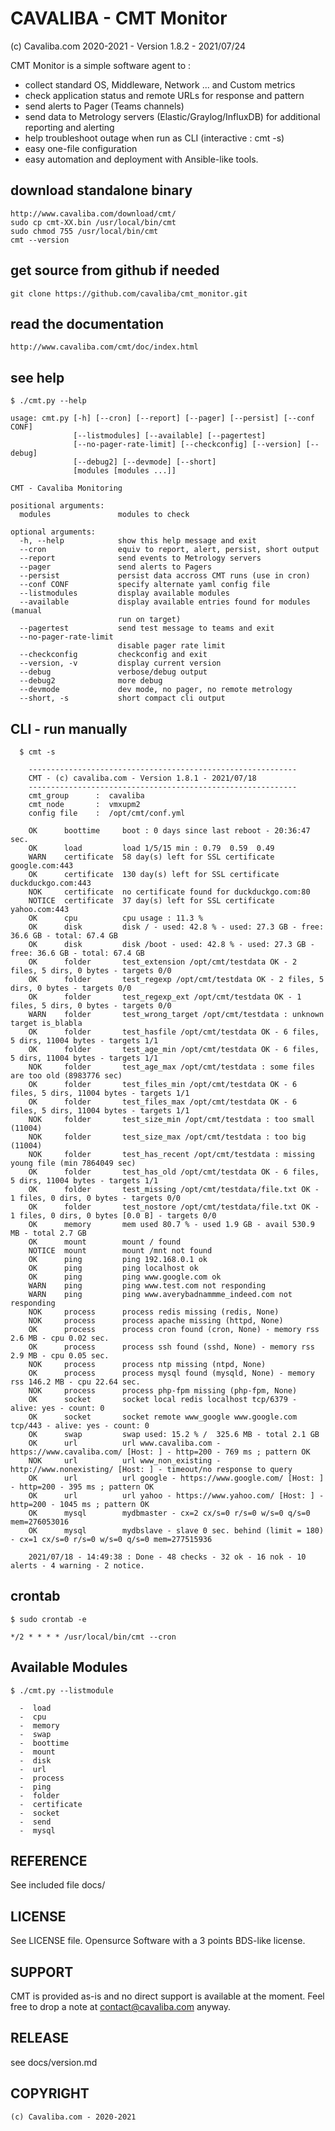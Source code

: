 CAVALIBA - CMT Monitor 
======================

(c) Cavaliba.com 2020-2021  - Version 1.8.2 - 2021/07/24


CMT Monitor is a simple software agent to :

* collect standard OS, Middleware, Network ... and Custom metrics
* check application status and remote URLs  for response and pattern
* send alerts to Pager (Teams channels)
* send data to Metrology servers (Elastic/Graylog/InfluxDB) for additional reporting and alerting
* help troubleshoot outage when run as CLI (interactive : cmt -s)
* easy one-file configuration
* easy automation and deployment with Ansible-like tools.


download standalone binary
--------------------------

    http://www.cavaliba.com/download/cmt/
    sudo cp cmt-XX.bin /usr/local/bin/cmt
    sudo chmod 755 /usr/local/bin/cmt
    cmt --version

get source from github if needed
---------------------------------

    git clone https://github.com/cavaliba/cmt_monitor.git

read the documentation
----------------------

    http://www.cavaliba.com/cmt/doc/index.html


see help
--------

    $ ./cmt.py --help

    usage: cmt.py [-h] [--cron] [--report] [--pager] [--persist] [--conf CONF]
                  [--listmodules] [--available] [--pagertest]
                  [--no-pager-rate-limit] [--checkconfig] [--version] [--debug]
                  [--debug2] [--devmode] [--short]
                  [modules [modules ...]]

    CMT - Cavaliba Monitoring

    positional arguments:
      modules               modules to check

    optional arguments:
      -h, --help            show this help message and exit
      --cron                equiv to report, alert, persist, short output
      --report              send events to Metrology servers
      --pager               send alerts to Pagers
      --persist             persist data accross CMT runs (use in cron)
      --conf CONF           specify alternate yaml config file
      --listmodules         display available modules
      --available           display available entries found for modules (manual
                            run on target)
      --pagertest           send test message to teams and exit
      --no-pager-rate-limit
                            disable pager rate limit
      --checkconfig         checkconfig and exit
      --version, -v         display current version
      --debug               verbose/debug output
      --debug2              more debug
      --devmode             dev mode, no pager, no remote metrology
      --short, -s           short compact cli output


CLI - run manually
------------------

      $ cmt -s

        ------------------------------------------------------------
        CMT - (c) cavaliba.com - Version 1.8.1 - 2021/07/18
        ------------------------------------------------------------
        cmt_group      :  cavaliba
        cmt_node       :  vmxupm2
        config file    :  /opt/cmt/conf.yml

        OK      boottime     boot : 0 days since last reboot - 20:36:47 sec.
        OK      load         load 1/5/15 min : 0.79  0.59  0.49
        WARN    certificate  58 day(s) left for SSL certificate google.com:443
        OK      certificate  130 day(s) left for SSL certificate duckduckgo.com:443
        NOK     certificate  no certificate found for duckduckgo.com:80
        NOTICE  certificate  37 day(s) left for SSL certificate yahoo.com:443
        OK      cpu          cpu usage : 11.3 %
        OK      disk         disk / - used: 42.8 % - used: 27.3 GB - free: 36.6 GB - total: 67.4 GB 
        OK      disk         disk /boot - used: 42.8 % - used: 27.3 GB - free: 36.6 GB - total: 67.4 GB 
        OK      folder       test_extension /opt/cmt/testdata OK - 2 files, 5 dirs, 0 bytes - targets 0/0
        OK      folder       test_regexp /opt/cmt/testdata OK - 2 files, 5 dirs, 0 bytes - targets 0/0
        OK      folder       test_regexp_ext /opt/cmt/testdata OK - 1 files, 5 dirs, 0 bytes - targets 0/0
        WARN    folder       test_wrong_target /opt/cmt/testdata : unknown target is_blabla
        OK      folder       test_hasfile /opt/cmt/testdata OK - 6 files, 5 dirs, 11004 bytes - targets 1/1
        OK      folder       test_age_min /opt/cmt/testdata OK - 6 files, 5 dirs, 11004 bytes - targets 1/1
        NOK     folder       test_age_max /opt/cmt/testdata : some files are too old (8983776 sec)
        OK      folder       test_files_min /opt/cmt/testdata OK - 6 files, 5 dirs, 11004 bytes - targets 1/1
        OK      folder       test_files_max /opt/cmt/testdata OK - 6 files, 5 dirs, 11004 bytes - targets 1/1
        NOK     folder       test_size_min /opt/cmt/testdata : too small (11004)
        NOK     folder       test_size_max /opt/cmt/testdata : too big (11004)
        NOK     folder       test_has_recent /opt/cmt/testdata : missing young file (min 7864049 sec)
        OK      folder       test_has_old /opt/cmt/testdata OK - 6 files, 5 dirs, 11004 bytes - targets 1/1
        OK      folder       test_missing /opt/cmt/testdata/file.txt OK - 1 files, 0 dirs, 0 bytes - targets 0/0
        OK      folder       test_nostore /opt/cmt/testdata/file.txt OK - 1 files, 0 dirs, 0 bytes [0.0 B] - targets 0/0
        OK      memory       mem used 80.7 % - used 1.9 GB - avail 530.9 MB - total 2.7 GB
        OK      mount        mount / found
        NOTICE  mount        mount /mnt not found
        OK      ping         ping 192.168.0.1 ok
        OK      ping         ping localhost ok
        OK      ping         ping www.google.com ok
        WARN    ping         ping www.test.com not responding
        WARN    ping         ping www.averybadnammme_indeed.com not responding
        NOK     process      process redis missing (redis, None)
        NOK     process      process apache missing (httpd, None)
        OK      process      process cron found (cron, None) - memory rss 2.6 MB - cpu 0.02 sec.
        OK      process      process ssh found (sshd, None) - memory rss 2.9 MB - cpu 0.05 sec.
        NOK     process      process ntp missing (ntpd, None)
        OK      process      process mysql found (mysqld, None) - memory rss 146.2 MB - cpu 22.64 sec.
        NOK     process      process php-fpm missing (php-fpm, None)
        OK      socket       socket local redis localhost tcp/6379 - alive: yes - count: 0
        OK      socket       socket remote www_google www.google.com tcp/443 - alive: yes - count: 0
        OK      swap         swap used: 15.2 % /  325.6 MB - total 2.1 GB
        OK      url          url www.cavaliba.com - https://www.cavaliba.com/ [Host: ] - http=200 - 769 ms ; pattern OK
        NOK     url          url www_non_existing - http://www.nonexisting/ [Host: ] - timeout/no response to query
        OK      url          url google - https://www.google.com/ [Host: ] - http=200 - 395 ms ; pattern OK
        OK      url          url yahoo - https://www.yahoo.com/ [Host: ] - http=200 - 1045 ms ; pattern OK
        OK      mysql        mydbmaster - cx=2 cx/s=0 r/s=0 w/s=0 q/s=0 mem=276053016
        OK      mysql        mydbslave - slave 0 sec. behind (limit = 180) - cx=1 cx/s=0 r/s=0 w/s=0 q/s=0 mem=277515936

        2021/07/18 - 14:49:38 : Done - 48 checks - 32 ok - 16 nok - 10 alerts - 4 warning - 2 notice.


crontab
-------

    $ sudo crontab -e

    */2 * * * * /usr/local/bin/cmt --cron


Available Modules
-----------------

    $ ./cmt.py --listmodule

      -  load
      -  cpu
      -  memory
      -  swap
      -  boottime
      -  mount
      -  disk
      -  url
      -  process
      -  ping
      -  folder
      -  certificate
      -  socket
      -  send
      -  mysql


REFERENCE
---------
See included file docs/

LICENSE
-------
See LICENSE file. Opensurce Software with a 3 points BDS-like license.

SUPPORT
-------
CMT is provided as-is and no direct support is available at the moment. 
Feel free to drop a note at contact@cavaliba.com anyway.

RELEASE
--------
see docs/version.md


COPYRIGHT
---------

    (c) Cavaliba.com - 2020-2021

